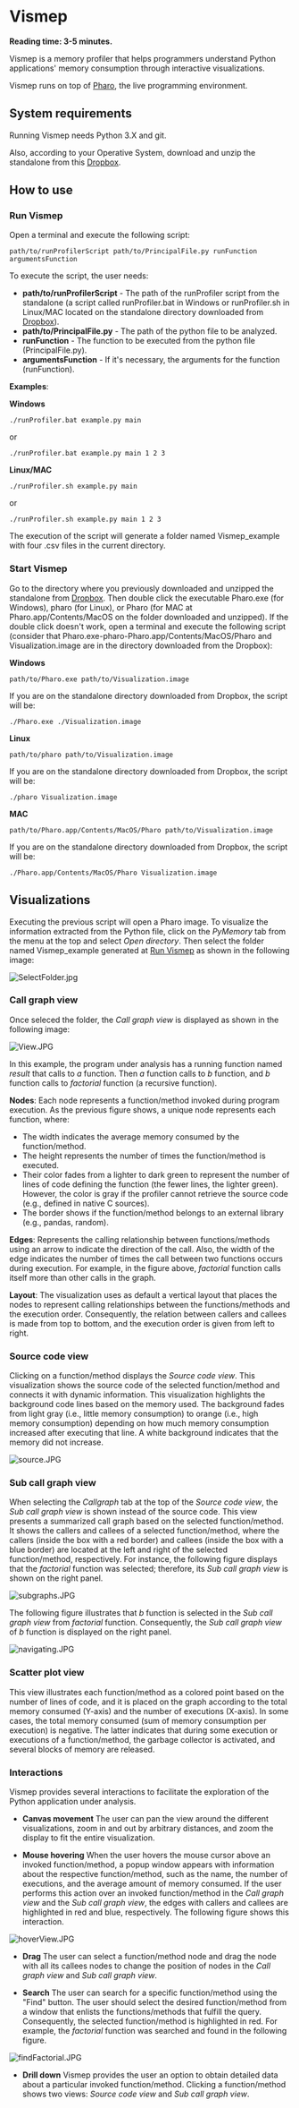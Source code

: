 # Vismep 

**Reading time: 3-5 minutes.**

Vismep is a memory profiler that helps programmers understand Python applications' memory consumption through interactive visualizations.

Vismep runs on top of [Pharo](http://pharo.org), the live programming environment.


## System requirements

Running Vismep needs Python 3.X and git.

Also, according to your Operative System, download and unzip the standalone from this [Dropbox](https://www.dropbox.com/sh/0fcpw87wfkn3p2n/AABhROrMdwnhR4-aP1e0nrNNa?dl=0).

## How to use

### Run Vismep

Open a terminal and execute the following script:

```
path/to/runProfilerScript path/to/PrincipalFile.py runFunction argumentsFunction
```

To execute the script, the user needs:

-   **path/to/runProfilerScript** - The path of the runProfiler script from the standalone (a script called runProfiler.bat in Windows or runProfiler.sh in Linux/MAC located on the standalone directory downloaded from [Dropbox](https://www.dropbox.com/sh/0fcpw87wfkn3p2n/AABhROrMdwnhR4-aP1e0nrNNa?dl=0)).
-   **path/to/PrincipalFile.py** - The path of the python file to be analyzed.
-   **runFunction** - The function to be executed from the python file (PrincipalFile.py).
-   **argumentsFunction** - If it's necessary, the arguments for the function (runFunction).


**Examples**:

**Windows**

```
./runProfiler.bat example.py main
```
or
```
./runProfiler.bat example.py main 1 2 3
```

**Linux/MAC**

```
./runProfiler.sh example.py main
```
or
```
./runProfiler.sh example.py main 1 2 3
```

The execution of the script will generate a folder named Vismep_example with four .csv files in the current directory.


### Start Vismep

Go to the directory where you previously downloaded and unzipped the standalone from [Dropbox](https://www.dropbox.com/sh/0fcpw87wfkn3p2n/AABhROrMdwnhR4-aP1e0nrNNa?dl=0). Then double click the executable Pharo.exe (for Windows), pharo (for Linux), or Pharo (for MAC at Pharo.app/Contents/MacOS on the folder downloaded and unzipped). If the double click doesn't work, open a terminal and execute the following script (consider that Pharo.exe-pharo-Pharo.app/Contents/MacOS/Pharo and Visualization.image are in the directory downloaded from the Dropbox):

**Windows**

```
path/to/Pharo.exe path/to/Visualization.image
```

If you are on the standalone directory downloaded from Dropbox, the script will be:

```
./Pharo.exe ./Visualization.image
```

**Linux**

```
path/to/pharo path/to/Visualization.image
```

If you are on the standalone directory downloaded from Dropbox, the script will be:

```
./pharo Visualization.image
```

**MAC**

```
path/to/Pharo.app/Contents/MacOS/Pharo path/to/Visualization.image
```

If you are on the standalone directory downloaded from Dropbox, the script will be:

```
./Pharo.app/Contents/MacOS/Pharo Visualization.image
```

## Visualizations

Executing the previous script will open a Pharo image. To visualize the information extracted from the Python file, click on the *PyMemory* tab from the menu at the top and select *Open directory*. Then select the folder named Vismep_example generated at [Run Vismep](#run-vismep) as shown in the following image:

![SelectFolder.jpg](images/SelectFolder.jpg)

### Call graph view
Once seleced the folder, the *Call graph view* is displayed as shown in the following image: 

![View.JPG](images/View.JPG)


In this example, the program under analysis has a running function named *result* that calls to *a* function. Then *a* function calls to *b* function, and *b* function calls to *factorial* function (a recursive function).

**Nodes**:  Each node represents a function/method invoked during program execution. As the previous figure shows, a unique node represents each function, where:
- The width indicates the average memory consumed by the function/method.
- The height represents the number of times the function/method is executed.
- Their color fades from a lighter to dark green to represent the number of lines of code defining the function (the fewer lines, the lighter green). However, the color is gray if the profiler cannot retrieve the source code (e.g., defined in native C sources). 
- The border shows if the function/method belongs to an external library (e.g., pandas, random). 

**Edges**: Represents the calling relationship between functions/methods using an arrow to indicate the direction of the call. Also, the width of the edge indicates the number of times the call between two functions occurs during execution. For example, in the figure above, *factorial* function calls itself more than other calls in the graph.


**Layout**: The visualization uses as default a vertical layout that places the nodes to represent calling relationships between the functions/methods and the execution order. Consequently, the relation between callers and callees is made from top to bottom, and the execution order is given from left to right.

### Source code view
Clicking on a function/method displays the *Source code view*. This visualization shows the source code of the selected function/method and connects it with dynamic information. This visualization highlights the background code lines based on the memory used. The background fades from light gray (i.e., little memory consumption) to orange (i.e., high memory consumption) depending on how much memory consumption increased after executing that line. A white background indicates that the memory did not increase. 

![source.JPG](images/source.JPG)

### Sub call graph view
When selecting the *Callgraph* tab at the top of the *Source code view*, the *Sub call graph view* is shown instead of the source code. This view presents a summarized call graph based on the selected function/method. It shows the callers and callees of a selected function/method, where the callers (inside the box with a red border) and callees (inside the box with a blue border) are located at the left and right of the selected function/method, respectively. For instance, the following figure displays that the  *factorial* function was selected; therefore, its *Sub call graph view* is shown on the right panel. 

![subgraphs.JPG](images/subgraphs.JPG) 

The following figure illustrates that *b* function is selected in the *Sub call graph view* from *factorial* function. Consequently, the *Sub call graph view* of *b* function is displayed on the right panel. 

![navigating.JPG](images/navigating.JPG)

### Scatter plot view
This view illustrates each function/method as a colored point based on the number of lines of code, and it is placed on the graph according to the total memory consumed (Y-axis) and the number of executions (X-axis). In some cases, the total memory consumed (sum of memory consumption per execution) is negative. The latter indicates that during some execution or executions of a function/method, the garbage collector is activated, and several blocks of memory are released. 

### Interactions
Vismep provides several interactions to facilitate the exploration of the Python application under analysis.

-   **Canvas movement** The user can pan the view around the different visualizations, zoom in and out by arbitrary distances, and zoom the display to fit the entire visualization.

-   **Mouse hovering** When the user hovers the mouse cursor above an invoked function/method, a popup window appears with information about the respective function/method, such as the name, the number of executions, and the average amount of memory consumed. If the user performs this action over an invoked function/method in the *Call graph view* and the *Sub call graph view*, the edges with callers and callees are highlighted in red and blue, respectively. The following figure shows this interaction.

  ![hoverView.JPG](images/hoverView.JPG)

-   **Drag** The user can select a function/method node and drag the node with all its callees nodes to change the position of nodes in the *Call graph view* and *Sub call graph view*.


-   **Search** The user can search for a specific function/method using the "Find" button. The user should select the desired function/method from a window that enlists the functions/methods that fulfill the query. Consequently, the selected function/method is highlighted in red. For example, the *factorial* function was searched and found in the following figure.

![findFactorial.JPG](images/findFactorial.JPG)
  
-   **Drill down** Vismep provides the user an option to obtain detailed data about a particular invoked function/method. Clicking a function/method shows two views: *Source code view* and *Sub call graph view*.
